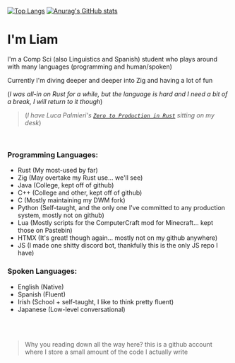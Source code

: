 [![Top Langs](https://github-readme-stats-14egec6qc-liam-malone.vercel.app/api/top-langs/?username=Liam-Malone&count_private=true&langs_count=6&hide=roff,Scheme,Makefile&theme=midnight-purple)](https://github.com/anuraghazra/github-readme-stats)
[![Anurag's GitHub stats](https://github-readme-stats-14egec6qc-liam-malone.vercel.app/api?username=Liam-Malone&count_private=true&theme=midnight-purple&show_icons=true)](https://github.com/anuraghazra/github-readme-stats)


# I'm Liam

I'm a Comp Sci (also Linguistics and Spanish) student who plays around with many languages (programming and human/spoken)

Currently I'm diving deeper and deeper into Zig and having a lot of fun

(_I was all-in on Rust for a while, but the language is hard and I need a bit of a break, I will return to it though_)
> (_I have Luca Palmieri's [`Zero to Production in Rust`](https://www.zero2prod.com) sitting on my desk_)

<br>

### Programming Languages:

- Rust (My most-used by far)
- Zig (May overtake my Rust use... we'll see)
- Java (College, kept off of github)
- C++ (College and other, kept off of github)
- C (Mostly maintaining my DWM fork)
- Python (Self-taught, and the only one I've committed to any production system, mostly not on github)
- Lua (Mostly scripts for the ComputerCraft mod for Minecraft... kept those on Pastebin)
- HTMX (It's great! though again... mostly not on my github anywhere)
- JS (I made one shitty discord bot, thankfully this is the only JS repo I have)


### Spoken Languages:

- English (Native)
- Spanish (Fluent)
- Irish (School + self-taught, I like to think pretty fluent)
- Japanese (Low-level conversational)


<br>

<br>

> Why you reading down all the way here? this is a github account where I store a small amount of the code I actually write
